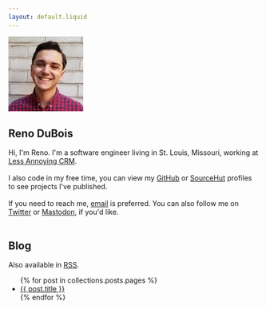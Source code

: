 ```yaml
---
layout: default.liquid
---
```

<img src='me.jpg' />
<h2>Reno DuBois</h2>

Hi, I'm Reno. I'm a software engineer living in St. Louis, Missouri, working at
<a href='https://www.lessannoyingcrm.com'>Less Annoying CRM</a>.
<br /><br />
I also code in my free time, you can view my <a href='https://github.com/renodubois'>GitHub</a>
or <a href='https://git.sr.ht/~reno'>SourceHut</a> profiles to see projects I've published.
<br /><br />
If you need to reach me, <a href='mailto:me@renodubois.com'>email</a> is preferred.
You can also follow me on <a href='https://twitter.com/renoinmo'>Twitter</a> or <a href='https://toot.cafe/renodubois'>Mastodon</a>, if you'd like.
<br /><br />
<h2>Blog</h2>
<p>Also available in <a href='rss.xml'>RSS</a>.

<ul>
{% for post in collections.posts.pages %}
<li>
	<a href='{{ post.permalink }}'>{{ post.title }}</a>
</li>
{% endfor %}
</ul>

